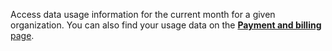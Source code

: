 Access data usage information for the current month for a given organization.
You can also find your usage data on the [**Payment and billing** page](/app/fleet/billing/).
